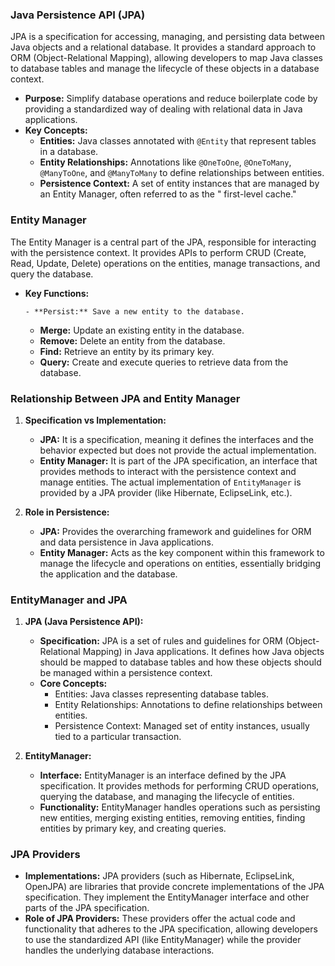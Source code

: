 ### Java Persistence API (JPA)

JPA is a specification for accessing, managing, and persisting data between Java objects and a relational database. It
provides a standard approach to ORM (Object-Relational Mapping), allowing developers to map Java classes to database
tables and manage the lifecycle of these objects in a database context.

- **Purpose:** Simplify database operations and reduce boilerplate code by providing a standardized way of dealing with
  relational data in Java applications.
- **Key Concepts:**
    - **Entities:** Java classes annotated with `@Entity` that represent tables in a database.
  - **Entity Relationships:** Annotations like `@OneToOne`, `@OneToMany`, `@ManyToOne`, and `@ManyToMany` to define
    relationships between entities.
  - **Persistence Context:** A set of entity instances that are managed by an Entity Manager, often referred to as the "
    first-level cache."
### Entity Manager

The Entity Manager is a central part of the JPA, responsible for interacting with the persistence context. It provides
APIs to perform CRUD (Create, Read, Update, Delete) operations on the entities, manage transactions, and query the
database.

- **Key Functions:**

      - **Persist:** Save a new entity to the database.
    - **Merge:** Update an existing entity in the database.
    - **Remove:** Delete an entity from the database.
    - **Find:** Retrieve an entity by its primary key.
    - **Query:** Create and execute queries to retrieve data from the database.

### Relationship Between JPA and Entity Manager

1. **Specification vs Implementation:**

    - **JPA:** It is a specification, meaning it defines the interfaces and the behavior expected but does not provide
      the actual implementation.
    - **Entity Manager:** It is part of the JPA specification, an interface that provides methods to interact with the
      persistence context and manage entities. The actual implementation of `EntityManager` is provided by a JPA
      provider (like Hibernate, EclipseLink, etc.).
2. **Role in Persistence:**

     - **JPA:** Provides the overarching framework and guidelines for ORM and data persistence in Java applications.
    - **Entity Manager:** Acts as the key component within this framework to manage the lifecycle and operations on
      entities, essentially bridging the application and the database.

### EntityManager and JPA

1. **JPA (Java Persistence API):**

    - **Specification:** JPA is a set of rules and guidelines for ORM (Object-Relational Mapping) in Java applications.
      It defines how Java objects should be mapped to database tables and how these objects should be managed within a
      persistence context.
    - **Core Concepts:**
        - Entities: Java classes representing database tables.
        - Entity Relationships: Annotations to define relationships between entities.
        - Persistence Context: Managed set of entity instances, usually tied to a particular transaction.
2. **EntityManager:**

    - **Interface:** EntityManager is an interface defined by the JPA specification. It provides methods for performing
      CRUD operations, querying the database, and managing the lifecycle of entities.
    - **Functionality:** EntityManager handles operations such as persisting new entities, merging existing entities,
      removing entities, finding entities by primary key, and creating queries.

### JPA Providers

- **Implementations:** JPA providers (such as Hibernate, EclipseLink, OpenJPA) are libraries that provide concrete
  implementations of the JPA specification. They implement the EntityManager interface and other parts of the JPA
  specification.
- **Role of JPA Providers:** These providers offer the actual code and functionality that adheres to the JPA
  specification, allowing developers to use the standardized API (like EntityManager) while the provider handles the
  underlying database interactions.